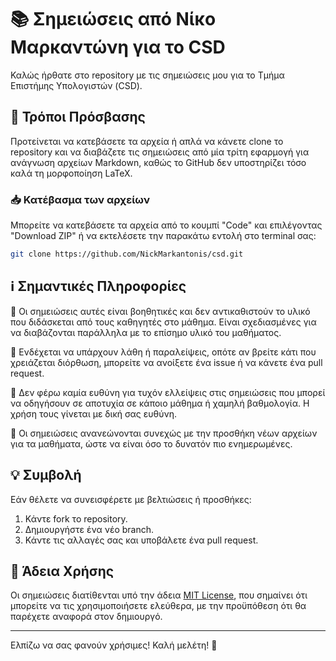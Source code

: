 # 📚 Σημειώσεις από Νίκο Μαρκαντώνη για το CSD

Καλώς ήρθατε στο repository με τις σημειώσεις μου για το Τμήμα Επιστήμης Υπολογιστών (CSD). 

## 🔗 Τρόποι Πρόσβασης

Προτείνεται να κατεβάσετε τα αρχεία ή απλά να κάνετε clone το repository και να διαβάζετε τις σημειώσεις από μία τρίτη εφαρμογή για ανάγνωση αρχείων Markdown, καθώς το GitHub δεν υποστηρίζει τόσο καλά τη μορφοποίηση LaTeX.

### 📥 Κατέβασμα των αρχείων
Μπορείτε να κατεβάσετε τα αρχεία από το κουμπί "Code" και επιλέγοντας "Download ZIP" ή να εκτελέσετε την παρακάτω εντολή στο terminal σας:
```bash
git clone https://github.com/NickMarkantonis/csd.git
```

## ℹ️ Σημαντικές Πληροφορίες

📌 Οι σημειώσεις αυτές είναι βοηθητικές και δεν αντικαθιστούν το υλικό που διδάσκεται από τους καθηγητές στο μάθημα. Είναι σχεδιασμένες για να διαβάζονται παράλληλα με το επίσημο υλικό του μαθήματος.

📌 Ενδέχεται να υπάρχουν λάθη ή παραλείψεις, οπότε αν βρείτε κάτι που χρειάζεται διόρθωση, μπορείτε να ανοίξετε ένα issue ή να κάνετε ένα pull request.

📌 Δεν φέρω καμία ευθύνη για τυχόν ελλείψεις στις σημειώσεις που μπορεί να οδηγήσουν σε αποτυχία σε κάποιο μάθημα ή χαμηλή βαθμολογία. Η χρήση τους γίνεται με δική σας ευθύνη.

📌 Οι σημειώσεις ανανεώνονται συνεχώς με την προσθήκη νέων αρχείων για τα μαθήματα, ώστε να είναι όσο το δυνατόν πιο ενημερωμένες.

## 💡 Συμβολή

Εάν θέλετε να συνεισφέρετε με βελτιώσεις ή προσθήκες:
1. Κάντε fork το repository.
2. Δημιουργήστε ένα νέο branch.
3. Κάντε τις αλλαγές σας και υποβάλετε ένα pull request.

## 📝 Άδεια Χρήσης

Οι σημειώσεις διατίθενται υπό την άδεια [MIT License](LICENCE), που σημαίνει ότι μπορείτε να τις χρησιμοποιήσετε ελεύθερα, με την προϋπόθεση ότι θα παρέχετε αναφορά στον δημιουργό.

---
Ελπίζω να σας φανούν χρήσιμες! Καλή μελέτη! 🚀


